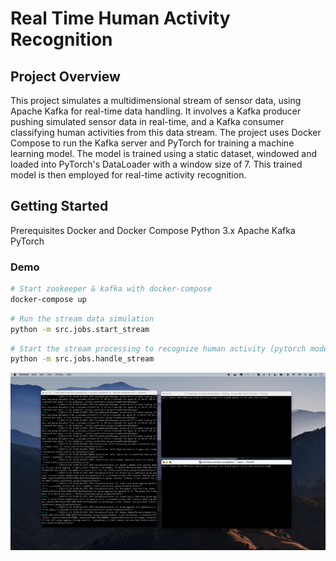 # Real Time Human Activity Recognition

## Project Overview
This project simulates a multidimensional stream of sensor data, using Apache Kafka for real-time data handling. It involves a Kafka producer pushing simulated sensor data in real-time, and a Kafka consumer classifying human activities from this data stream. The project uses Docker Compose to run the Kafka server and PyTorch for training a machine learning model. The model is trained using a static dataset, windowed and loaded into PyTorch's DataLoader with a window size of 7. This trained model is then employed for real-time activity recognition.

## Getting Started
Prerequisites
Docker and Docker Compose
Python 3.x
Apache Kafka
PyTorch


### Demo

```bash
# Start zookeeper & kafka with docker-compose
docker-compose up 
```


```bash
# Run the stream data simulation
python -m src.jobs.start_stream
```


```bash
# Start the stream processing to recognize human activity (pytorch model must be trained)
python -m src.jobs.handle_stream
```


<img src="https://github.com/AymenRumi/real-time-activity-recognition/blob/main/assets/demo.gif">

